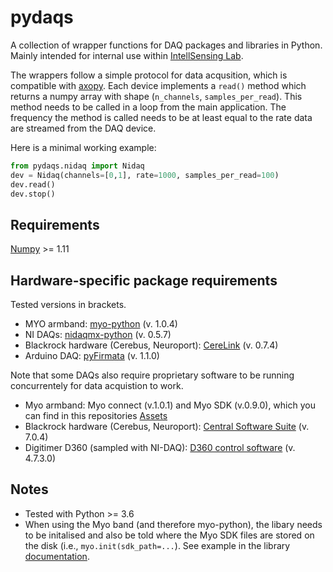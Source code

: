 # pydaqs

A collection of wrapper functions for DAQ packages and libraries in Python.
Mainly intended for internal use within [IntellSensing Lab](http://www.intellsensing.com/).

The wrappers follow a simple protocol for data acqusition, which is compatible with [axopy](https://github.com/axopy/axopy).
Each device implements a `read()` method which returns a numpy array with shape (`n_channels`, `samples_per_read`). This method needs to be called in a loop from the main application. The frequency the method is called needs to be at least equal to the rate data are streamed from the DAQ device.

Here is a minimal working example:

```python
from pydaqs.nidaq import Nidaq
dev = Nidaq(channels=[0,1], rate=1000, samples_per_read=100)
dev.read()
dev.stop()
```

## Requirements

[Numpy](https://github.com/numpy/numpy) >= 1.11

## Hardware-specific package requirements

Tested versions in brackets.

* MYO armband: [myo-python](https://github.com/NiklasRosenstein/myo-python) (v. 1.0.4)
* NI DAQs: [nidaqmx-python](https://github.com/ni/nidaqmx-python) (v. 0.5.7)
* Blackrock hardware (Cerebus, Neuroport): [CereLink](https://github.com/dashesy/CereLink) (v. 0.7.4)
* Arduino DAQ: [pyFirmata](https://github.com/tino/pyFirmata) (v. 1.1.0)

Note that some DAQs also require proprietary software to be running concurrentely for data acquistion to work.

* Myo armband: Myo connect (v.1.0.1) and Myo SDK (v.0.9.0), which you can find in this repositories [Assets](https://github.com/NiklasRosenstein/myo-python/releases)
* Blackrock hardware (Cerebus, Neuroport): [Central Software Suite](https://blackrockmicro.com/technical-support/software-downloads/) (v. 7.0.4)
* Digitimer D360 (sampled with NI-DAQ): [D360 control software](https://digitimer.com/products/human-neurophysiology/isolated-amplifiers-emg-eeg/d360-8-channel-patient-amplifier/#Downloads) (v. 4.7.3.0)

## Notes

* Tested with Python >= 3.6
* When using the Myo band (and therefore myo-python), the libary needs to be initalised and also be told where the Myo SDK files are stored on the disk (i.e., `myo.init(sdk_path=...`). See example in the library [documentation](https://github.com/NiklasRosenstein/myo-python#example).
